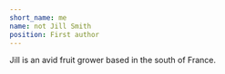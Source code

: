 ```yaml
---
short_name: me
name: not Jill Smith
position: First author
---
```

Jill is an avid fruit grower based in the south of France.
